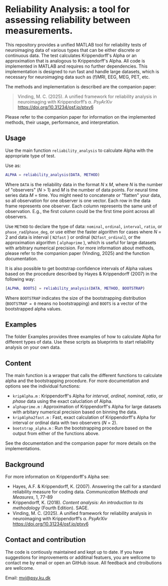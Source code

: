 # Reliability Analysis: a tool for assessing reliability between measurements.

This repository provides a unified MATLAB tool for reliability tests of neuroimaging data of various types that can be either discrete or continuous data. The test calculates Krippendorff's Alpha or an approximation that is analogous to Krippendorff's Alpha. All code is implemented in MATLAB and requires no further dependencies. This implementation is designed to run fast and handle large datasets, which is necessary for neuroimaging data such as (f)MRI, EEG, MEG, PET, etc.

The methods and implementation is described are the companion paper:

> Vinding, M. C. (2025). A unified framework for reliability analysis in neuroimaging with Krippendorff’s α. *PsyArXiv* https://doi.org/10.31234/osf.io/ptxv6

Please refer to the companion paper for information on the implemented methods, their usage, performance, and interpretation.

## Usage
Use the main function `reliability_analysis` to calculate Alpha with the appropriate type of test.

Use as:
````Matlab
ALPHA = reliability_analysis(DATA, METHOD)
````

Where `DATA` is the reliability data in the format *N* x *M*, where *N* is the number of "observers" (*N* > 1) and *M* is the number of data points. For neural time series data *M* = time. You might need to concatenate or "flatten" your data, so all observation for one observer is one vector. Each row in the data frame represents one observer. Each column represents the same unit of observation. E.g., the first column could be the first time point across all observers.

Use `METHOD` to declare the type of data: `nominal`, `ordinal`, `interval`, `ratio`, or `phase_rad`/`phase_deg`, or use either the faster algorithm for cases where *N* = 2 and data is interval ( `N2fast` ) or ordinal (`N2fast_ordinal`), or the approximation algorithm ( `alphaprime` ), which is useful for large datasets with arbitrary numerical precision. For more information about methods, please refer to the companion paper (Vinding, 2025) and the function documentation.

It is also possible to get bootstrap confidence intervals of Alpha values based on the procedure described by Hayes & Krippendorff (2007) in the following way:
````Matlab
[ALPHA, BOOTS] = reliability_analysis(DATA, METHOD, BOOTSTRAP)
````
Where `BOOTSTRAP` indicates the size of the bootstrapping distribution (`BOOTSTRAP = 0` means no bootstrapping) and `BOOTS` is a vector of the bootstrapped alpha values.

## Examples
The folder Examples provides three examples of how to calculate Alpha for different types of data. Use these scripts as blueprints to start reliability analysis on your own data.

## Content
The main function is a wrapper that calls the different functions to calculate alpha and the bootstrapping procedure. For more documentation and options see the individual functions:
* `kripAlpha.m` : Krippendorff's Alpha for *interval*, *ordinal*, *nominal*, *ratio*, or *phase* data using the exact caluclation of Alpha.
* `alphaprime.m` : Approximation of Krippendorff's Alpha for large datasets with arbitary numerical precision based on binning the data.
* `kripAlpha2fast.m` : Fast, exact calculation of Krippendorff's Alpha for interval or ordinal data with two observers (*N* = 2).
* `bootstrap_alpha.m` : Run the bootstrapping procedure based on the output from either of the functions above. 

See the documentation and the companion paper for more details on the implementations.

## Background
For more information on Krippendorff's Alpha see: 
* Hayes, A.F. & Krippendorff, K. (2007). Answering the call for a standard reliability measure for coding data. *Communication Methods and Measures*, 1, 77-89
* Krippendorff, K. (2018). *Content analysis: An introduction to its methodology* (Fourth Edition). SAGE.
* Vinding, M. C. (2025). A unified framework for reliability analysis in neuroimaging with Krippendorff’s α. *PsyArXiv* https://doi.org/10.31234/osf.io/ptxv6

## Contact and contribution
The code is contiously maintained and kept up to date. If you have suggestions for improvements or additinal featuers, you are wellcome to contact me by email or open an GitHub issue. All feedback and ctroibutions are wellcome.

Email: mvi@psy.ku.dk
